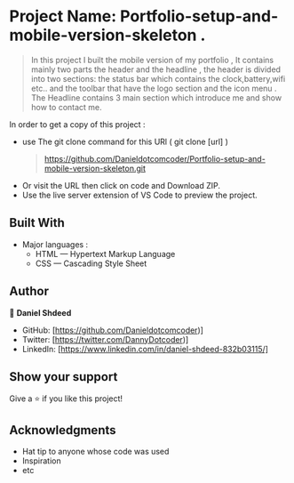 # Project Name: Portfolio-setup-and-mobile-version-skeleton .

> In this project I built the mobile version of my portfolio , It contains mainly two parts the header and the headline , the header is divided into two sections: the status bar 
> which contains the clock,battery,wifi etc.. and the toolbar that have the logo section and the icon menu . The Headline contains 3 main section which introduce me and show how
> to contact me. 



In order to get a copy of this project :
 - use The git clone command for this URl ( git clone [url] ) 
     > https://github.com/Danieldotcomcoder/Portfolio-setup-and-mobile-version-skeleton.git
 - Or visit the URL then click on code and Download ZIP.
 - Use the live server extension of VS Code to preview the project.

## Built With

- Major languages :
   * HTML — Hypertext Markup Language
   * CSS — Cascading Style Sheet

## Author

👤 **Daniel Shdeed**

- GitHub: [https://github.com/Danieldotcomcoder)]
- Twitter: [https://twitter.com/DannyDotcoder)]
- LinkedIn: [https://www.linkedin.com/in/daniel-shdeed-832b03115/]



## Show your support

Give a ⭐️ if you like this project!

## Acknowledgments

- Hat tip to anyone whose code was used
- Inspiration
- etc


